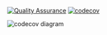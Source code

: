 [![Quality Assurance](https://github.com/mastercad/trainingsmanager-vuejs/actions/workflows/quality_assurance.yaml/badge.svg)](https://github.com/mastercad/trainingsmanager-vuejs/actions/workflows/quality_assurance.yaml) [![codecov](https://codecov.io/gh/mastercad/trainingsmanager-vuejs/branch/master/graph/badge.svg?token=3BVUEULMJZ)](https://codecov.io/gh/mastercad/trainingsmanager-vuejs)

![codecov diagram](https://codecov.io/gh/mastercad/trainingsmanager-vuejs/branch/master/graphs/sunburst.svg?token=3BVUEULMJZ)
